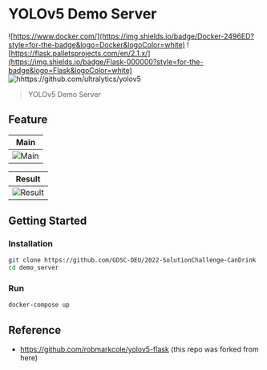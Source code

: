 # YOLOv5 Demo Server

![https://www.docker.com/](https://img.shields.io/badge/Docker-2496ED?style=for-the-badge&logo=Docker&logoColor=white)
![https://flask.palletsprojects.com/en/2.1.x/](https://img.shields.io/badge/Flask-000000?style=for-the-badge&logo=Flask&logoColor=white)
![hhttps://github.com/ultralytics/yolov5](https://img.shields.io/badge/YOLO-00FFFF?style=for-the-badge&logo=YOLO&logoColor=black)

> YOLOv5 Demo Server

## Feature

| **Main** | 
| :---: | 
| ![Main](https://user-images.githubusercontent.com/83541246/170990222-7f111653-0b3f-4a2f-891d-705a07395dce.png)| 

| **Result** | 
| :---: | 
| ![Result](https://user-images.githubusercontent.com/83541246/170990232-bd3f136b-57f3-47df-81c3-a76db743c0b6.png)| 


## Getting Started  

### Installation

```sh
git clone https://github.com/GDSC-DEU/2022-SolutionChallenge-CanDrink
cd demo_server
```

### Run

```sh
docker-compose up
```

## Reference
- https://github.com/robmarkcole/yolov5-flask (this repo was forked from here)